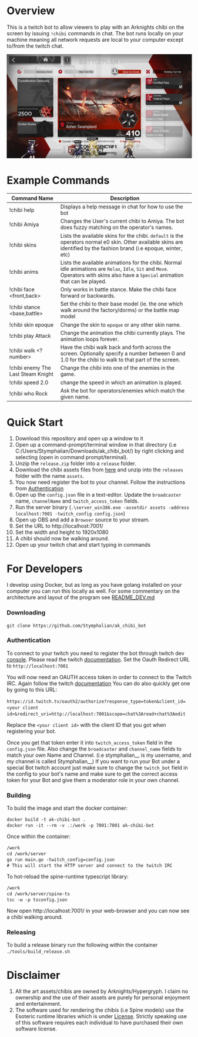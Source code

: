 # Overview 
This is a twitch bot to allow viewers to play with an Arknights chibi on the screen by 
issuing `!chibi` commands in chat. The bot runs locally on your machine meaning 
all network requests are local to your computer except to/from the twitch chat.

![Demo Image](readme_assets/demo1.png)

# Example Commands
Command Name | Description
-----------|-----------------------
!chibi help | Displays a help message in chat for how to use the bot
!chibi Amiya | Changes the User's current chibi to Amiya. The bot does fuzzy matching on the operator's names.
!chibi skins | Lists the available skins for the chibi. `default` is the operators normal e0 skin. Other available skins are identified by the fashion brand (i.e epoque, winter, etc)
!chibi anims | Lists the available animations for the chibi. Normal idle animations are `Relax`, `Idle`, `Sit` and `Move`. Operators with skins also have a `Special` animation that can be played.
!chibi face <front,back> | Only works in battle stance. Make the chibi face forward or backwards.
!chibi stance <base,battle> | Set the chibi to their base model (ie. the one which walk around the factory/dorms) or the battle map model
!chibi skin epoque | Change the skin to `epoque` or any other skin name.
!chibi play Attack | Change the animation the chibi currently plays. The animation loops forever.
!chibi walk <?number> | Have the chibi walk back and forth across the screen. Optionally specify a number between 0 and 1.0 for the chibi to walk to that part of the screen.
!chibi enemy The Last Steam Knight | Change the chibi into one of the enemies in the game.
!chibi speed 2.0 | change the speed in which an animation is played.
!chibi who Rock | Ask the bot for operators/enemies which match the given name.

# Quick Start
1. Download this repository and open up a window to it
2. Open up a command-prompt/terminal window in that directory (i.e C:/Users/Stymphalian/Downloads/ak_chibi_bot/)
by right clicking and selecting (open in command prompt/terminal).
3. Unzip the `release.zip` folder into a `release` folder.
4. Download the chibi assets files from [here](https://f002.backblazeb2.com/file/ak-gamedata/assets_20240805.zip) and unzip into the `releases` folder with the name `assets`.
5. You now need register the bot to your channel. Follow the instructions from [Authentication](#Authentication)
5. Open up the `config.json` file in a text-editor. Update the `broadcaster` name, `channelName` and `twitch_access_token` fields.
4. Run the server binary (`.\server_win386.exe -assetdir assets -address localhost:7001 -twitch_config config.json`)
6. Open up OBS and add a `Browser` source to your stream.
7. Set the URL to http://localhost:7001/
8. Set the width and height to 1920x1080
6. A chibi should now be walking around.
7. Open up your twitch chat and start typing in commands


# For Developers
I develop using Docker, but as long as you have golang installed on your computer
you can run this locally as well. 
For some commentary on the architecture and layout of the program see [README_DEV.md](README_DEV.md)

### Downloading
```
git clone https://github.com/Stymphalian/ak_chibi_bot
```

### Authentication
To connect to your twitch you need to register the bot through twitch dev 
[console](https://dev.twitch.tv/console).
Please read the twitch [documentation](https://dev.twitch.tv/docs/authentication/register-app/).
Set the Oauth Redirect URL to `http://localhost:7001`

You will now need an OAUTH access token in order to connect to the Twitch IRC.
Again follow the twitch [documentation](https://dev.twitch.tv/docs/authentication/getting-tokens-oauth/#implicit-grant-flow )
You can do also quickly get one by going to this URL:

`https://id.twitch.tv/oauth2/authorize?response_type=token&client_id=<your client id>&redirect_uri=http://localhost:7001&scope=chat%3Aread+chat%3Aedit`

Replace the `<your client id>` with the client ID that you got when registering your bot.

Once you get that token enter it into `twitch_access_token` field in the `config.json` file.
Also change the `broadcaster` and `channel_name` fields to match your own Name and Channel.
(i.e stymphalian__ is my username, and my channel is called Stymphalian__)
If you want to run your Bot under a special Bot twitch account just make sure
to change the `twitch_bot` field in the config to your bot's name and make sure 
to get the correct access token for your Bot and give them a moderator role in your own channel.

### Building
To build the image and start the docker container:
```
docker build -t ak-chibi-bot .
docker run -it --rm -v .:/work -p 7001:7001 ak-chibi-bot
```

Once within the container:
```
/work
cd /work/server
go run main.go -twitch_config=config.json
# This will start the HTTP server and connect to the twitch IRC
```

To hot-reload the spine-runtime typescript library:
```
/work
cd /work/server/spine-ts
tsc -w -p tsconfig.json
```

Now open http://localhost:7001/ in your web-browser and you can now 
see a chibi walking around. 

### Releasing
To build a release binary run the following within the container `./tools/build_release.sh`

# Disclaimer
1. All the art assets/chibis are owned by Arknights/Hypergryph. I claim no ownership and
the use of their assets are purely for personal enjoyment and entertainment.
2. The software used for rendering the chibis (i.e Spine models) use the Esoteric 
runtime libraries which is under [License](http://esotericsoftware.com/spine-editor-license). 
Strictly speaking use of this software requires each individual to have purchased
their own software license.